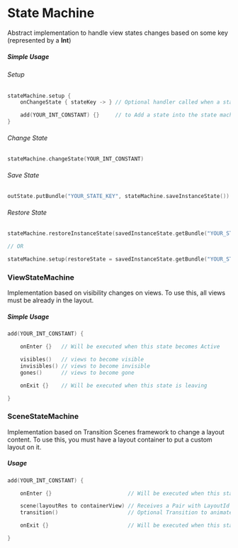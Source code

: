 # State Machine

Abstract implementation to handle view states changes based on some key (represented by a **Int**)

##### Simple Usage

###### Setup
```kotlin
stateMachine.setup {
    onChangeState { stateKey -> } // Optional handler called when a state becomes active

    add(YOUR_INT_CONSTANT) {}     // to Add a state into the state machine
}
```

###### Change State
```kotlin
stateMachine.changeState(YOUR_INT_CONSTANT)
```

###### Save State

```kotlin
outState.putBundle("YOUR_STATE_KEY", stateMachine.saveInstanceState())
```

###### Restore State

```kotlin
stateMachine.restoreInstanceState(savedInstanceState.getBundle("YOUR_STATE_KEY"))

// OR

stateMachine.setup(restoreState = savedInstanceState.getBundle("YOUR_STATE_KEY")) { }
```

### ViewStateMachine

Implementation based on visibility changes on views.
To use this, all views must be already in the layout.

##### Simple Usage

```kotlin
add(YOUR_INT_CONSTANT) {

    onEnter {}   // Will be executed when this state becomes Active

    visibles()   // views to become visible
    invisibles() // views to become invisible
    gones()      // views to become gone

    onExit {}    // Will be executed when this state is leaving

}
```

### SceneStateMachine

Implementation based on Transition Scenes framework to change a layout content.
To use this, you must have a layout container to put a custom layout on it.

##### Usage

```kotlin
add(YOUR_INT_CONSTANT) {

    onEnter {}                        // Will be executed when this state becomes Active

    scene(layoutRes to containerView) // Receives a Pair with LayoutId and the container ViewGroup to inflate the layout on it
    transition()                      // Optional Transition to animate the scene change

    onExit {}                         // Will be executed when this state is leaving

}
```